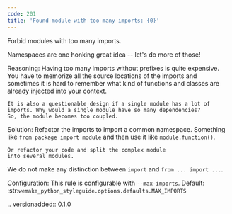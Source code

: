 ```yaml
---
code: 201
title: 'Found module with too many imports: {0}'
---
```



Forbid modules with too many imports.

Namespaces are one honking great idea -- let's do more of those!

Reasoning:
    Having too many imports without prefixes is quite expensive.
    You have to memorize all the source locations of the imports
    and sometimes it is hard to remember what kind of functions and classes
    are already injected into your context.

    It is also a questionable design if a single module has a lot of
    imports. Why would a single module have so many dependencies?
    So, the module becomes too coupled.

Solution:
    Refactor the imports to import a common namespace. Something like
    ``from package import module`` and then
    use it like ``module.function()``.

    Or refactor your code and split the complex module
    into several modules.

We do not make any distinction between
``import`` and ``from ... import ...``.

Configuration:
    This rule is configurable with ``--max-imports``.
    Default: :str:`wemake_python_styleguide.options.defaults.MAX_IMPORTS`

.. versionadded:: 0.1.0